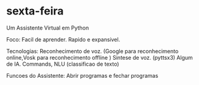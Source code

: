 # sexta-feira
 Um Assistente Virtual em Python
 
 Foco:
    Facil de aprender.
    Rapido e expansivel.

 Tecnologias:
    Reconhecimento de voz. (Google para reconhecimento online,Vosk para reconhecimento offline )
    Sintese de voz. (pyttsx3)
    Algum de IA. Commands, NLU (classificao de texto)

 Funcoes do Assistente: 
    Abrir programas e fechar programas